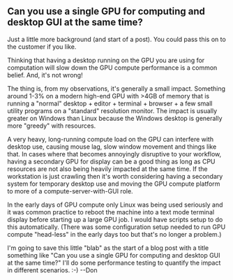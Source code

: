 ## Can you use a single GPU for computing and desktop GUI at the same time?

Just a little more background (and start of a post). You could pass this on to the customer if you like.

Thinking that having a desktop running on the GPU you are using for computation will slow down the GPU compute performance is a common belief. And, it's not wrong!

The thing is, from my observations, it's generally a small impact. Something around 1-3% on a modern high-end GPU with >4GB of memory that is running a "normal" desktop + editor + terminal + browser + a few small utility programs on a "standard" resolution monitor. The impact is usually greater on Windows than Linux because the Windows desktop is generally more "greedy" with resources.

A very heavy, long-running compute load on the GPU can interfere with desktop use, causing mouse lag, slow window movement and things like that. In cases where that becomes annoyingly disruptive to your workflow, having a secondary GPU for display can be a good thing as long as CPU resources are not also being heavily impacted at the same time. If the workstation is just crawling then it's worth considering having a secondary system for temporary desktop use and moving the GPU compute platform to more of a compute-server-with-GUI role.

In the early days of GPU compute only Linux was being used seriously and it was common practice to reboot the machine into a text mode terminal display before starting up a large GPU job. I would have scripts setup to do this automatically. (There was some configuration setup needed to run GPU compute "head-less" in the early days too but that's no longer a problem.)

I'm going to save this little "blab" as the start of a blog post with a title something like
"Can you use a single GPU for computing and desktop GUI at the same time?"
I'll do some performance testing to quantify the impact in different scenarios. :-) --Don

